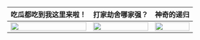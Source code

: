 |吃瓜都吃到我这里来啦！|打家劫舍哪家强？|神奇的递归|
|---|---|---|
|<img height="100%" width="100%" src="https://media3.giphy.com/media/U1yqwLgL8ZQKFu6tMn/giphy.gif" />|<img width="100%" src="https://s1.ax1x.com/2020/07/16/UBO8Vx.png" />|<img width="100%" src="https://s1.ax1x.com/2020/07/16/UBOtPO.png" />|
